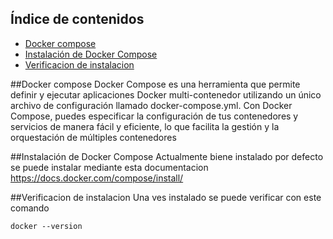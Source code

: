 ## Índice de contenidos
* [Docker compose](#item1)
* [Instalación de Docker Compose](#item2)
* [Verificacion de instalacion](#item3)


<a name="item1"></a>
##Docker compose
Docker Compose es una herramienta que permite definir y ejecutar aplicaciones Docker multi-contenedor utilizando un único archivo de configuración llamado docker-compose.yml. Con Docker Compose, puedes especificar la configuración de tus contenedores y servicios de manera fácil y eficiente, lo que facilita la gestión y la orquestación de múltiples contenedores


<a name="item1"></a>
##Instalación de Docker Compose
Actualmente biene instalado por defecto 
se puede instalar mediante esta documentacion https://docs.docker.com/compose/install/


<a name="item1"></a>
##Verificacion de instalacion
Una ves instalado se puede verificar con este comando

```
docker --version
```


